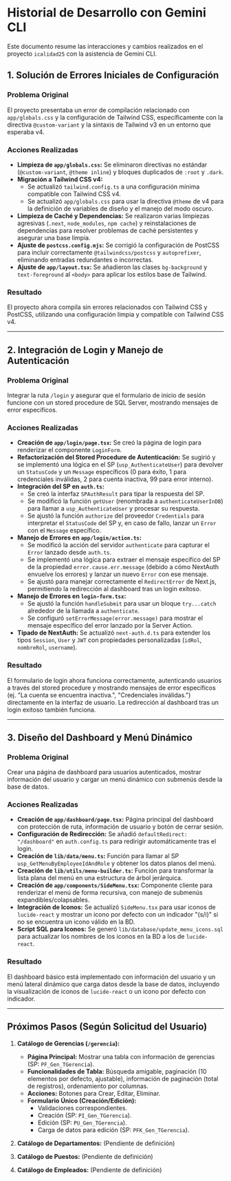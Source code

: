 # Historial de Desarrollo con Gemini CLI

Este documento resume las interacciones y cambios realizados en el proyecto `icalidad25` con la asistencia de Gemini CLI.

## 1. Solución de Errores Iniciales de Configuración

### Problema Original
El proyecto presentaba un error de compilación relacionado con `app/globals.css` y la configuración de Tailwind CSS, específicamente con la directiva `@custom-variant` y la sintaxis de Tailwind v3 en un entorno que esperaba v4.

### Acciones Realizadas
- **Limpieza de `app/globals.css`:** Se eliminaron directivas no estándar (`@custom-variant`, `@theme inline`) y bloques duplicados de `:root` y `.dark`.
- **Migración a Tailwind CSS v4:**
    - Se actualizó `tailwind.config.ts` a una configuración mínima compatible con Tailwind CSS v4.
    - Se actualizó `app/globals.css` para usar la directiva `@theme` de v4 para la definición de variables de diseño y el manejo del modo oscuro.
- **Limpieza de Caché y Dependencias:** Se realizaron varias limpiezas agresivas (`.next`, `node_modules`, `npm cache`) y reinstalaciones de dependencias para resolver problemas de caché persistentes y asegurar una base limpia.
- **Ajuste de `postcss.config.mjs`:** Se corrigió la configuración de PostCSS para incluir correctamente `@tailwindcss/postcss` y `autoprefixer`, eliminando entradas redundantes o incorrectas.
- **Ajuste de `app/layout.tsx`:** Se añadieron las clases `bg-background` y `text-foreground` al `<body>` para aplicar los estilos base de Tailwind.

### Resultado
El proyecto ahora compila sin errores relacionados con Tailwind CSS y PostCSS, utilizando una configuración limpia y compatible con Tailwind CSS v4.

---

## 2. Integración de Login y Manejo de Autenticación

### Problema Original
Integrar la ruta `/login` y asegurar que el formulario de inicio de sesión funcione con un stored procedure de SQL Server, mostrando mensajes de error específicos.

### Acciones Realizadas
- **Creación de `app/login/page.tsx`:** Se creó la página de login para renderizar el componente `LoginForm`.
- **Refactorización del Stored Procedure de Autenticación:** Se sugirió y se implementó una lógica en el SP (`usp_AuthenticateUser`) para devolver un `StatusCode` y un `Message` específicos (0 para éxito, 1 para credenciales inválidas, 2 para cuenta inactiva, 99 para error interno).
- **Integración del SP en `auth.ts`:**
    - Se creó la interfaz `SPAuthResult` para tipar la respuesta del SP.
    - Se modificó la función `getUser` (renombrada a `authenticateUserInDB`) para llamar a `usp_AuthenticateUser` y procesar su respuesta.
    - Se ajustó la función `authorize` del proveedor `Credentials` para interpretar el `StatusCode` del SP y, en caso de fallo, lanzar un `Error` con el `Message` específico.
- **Manejo de Errores en `app/login/action.ts`:**
    - Se modificó la acción del servidor `authenticate` para capturar el `Error` lanzado desde `auth.ts`.
    - Se implementó una lógica para extraer el mensaje específico del SP de la propiedad `error.cause.err.message` (debido a cómo NextAuth envuelve los errores) y lanzar un nuevo `Error` con ese mensaje.
    - Se ajustó para manejar correctamente el `RedirectError` de Next.js, permitiendo la redirección al dashboard tras un login exitoso.
- **Manejo de Errores en `login-form.tsx`:**
    - Se ajustó la función `handleSubmit` para usar un bloque `try...catch` alrededor de la llamada a `authenticate`.
    - Se configuró `setErrorMessage(error.message)` para mostrar el mensaje específico del error lanzado por la Server Action.
- **Tipado de NextAuth:** Se actualizó `next-auth.d.ts` para extender los tipos `Session`, `User` y `JWT` con propiedades personalizadas (`idRol`, `nombreRol`, `username`).

### Resultado
El formulario de login ahora funciona correctamente, autenticando usuarios a través del stored procedure y mostrando mensajes de error específicos (ej. "La cuenta se encuentra inactiva.", "Credenciales inválidas.") directamente en la interfaz de usuario. La redirección al dashboard tras un login exitoso también funciona.

---

## 3. Diseño del Dashboard y Menú Dinámico

### Problema Original
Crear una página de dashboard para usuarios autenticados, mostrar información del usuario y cargar un menú dinámico con submenús desde la base de datos.

### Acciones Realizadas
- **Creación de `app/dashboard/page.tsx`:** Página principal del dashboard con protección de ruta, información de usuario y botón de cerrar sesión.
- **Configuración de Redirección:** Se añadió `defaultRedirect: "/dashboard"` en `auth.config.ts` para redirigir automáticamente tras el login.
- **Creación de `lib/data/menu.ts`:** Función para llamar al SP `usp_GetMenuByEmployeeIdAndRole` y obtener los datos planos del menú.
- **Creación de `lib/utils/menu-builder.ts`:** Función para transformar la lista plana del menú en una estructura de árbol jerárquica.
- **Creación de `app/components/SideMenu.tsx`:** Componente cliente para renderizar el menú de forma recursiva, con manejo de submenús expandibles/colapsables.
- **Integración de Iconos:** Se actualizó `SideMenu.tsx` para usar iconos de `lucide-react` y mostrar un icono por defecto con un indicador "(s/i)" si no se encuentra un icono válido en la BD.
- **Script SQL para Iconos:** Se generó `lib/database/update_menu_icons.sql` para actualizar los nombres de los iconos en la BD a los de `lucide-react`.

### Resultado
El dashboard básico está implementado con información del usuario y un menú lateral dinámico que carga datos desde la base de datos, incluyendo la visualización de iconos de `lucide-react` o un icono por defecto con indicador.

---

## Próximos Pasos (Según Solicitud del Usuario)

1.  **Catálogo de Gerencias (`/gerencia`):**
    -   **Página Principal:** Mostrar una tabla con información de gerencias (SP: `PF_Gen_TGerencia`).
    -   **Funcionalidades de Tabla:** Búsqueda amigable, paginación (10 elementos por defecto, ajustable), información de paginación (total de registros), ordenamiento por columnas.
    -   **Acciones:** Botones para Crear, Editar, Eliminar.
    -   **Formulario Único (Creación/Edición):**
        -   Validaciones correspondientes.
        -   Creación (SP: `PI_Gen_TGerencia`).
        -   Edición (SP: `PU_Gen_TGerencia`).
        -   Carga de datos para edición (SP: `PFK_Gen_TGerencia`).

2.  **Catálogo de Departamentos:** (Pendiente de definición)
3.  **Catálogo de Puestos:** (Pendiente de definición)
4.  **Catálogo de Empleados:** (Pendiente de definición)